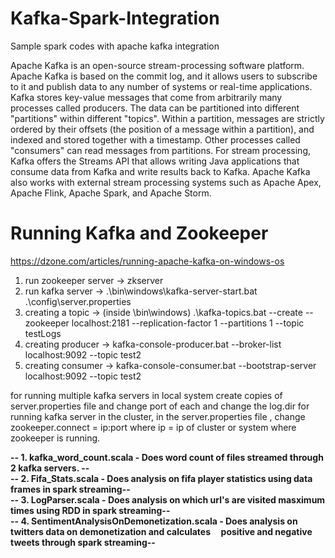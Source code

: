 # Kafka-Spark-Integration
Sample spark codes with apache kafka integration </b></b>


Apache Kafka is an open-source stream-processing software platform.
Apache Kafka is based on the commit log, and it allows users to subscribe to it and publish data to any number of systems or real-time applications.
Kafka stores key-value messages that come from arbitrarily many processes called producers. The data can be partitioned into different "partitions" within different "topics". Within a partition, messages are strictly ordered by their offsets (the position of a message within a partition), and indexed and stored together with a timestamp. Other processes called "consumers" can read messages from partitions. For stream processing, Kafka offers the Streams API that allows writing Java applications that consume data from Kafka and write results back to Kafka. Apache Kafka also works with external stream processing systems such as Apache Apex, Apache Flink, Apache Spark, and Apache Storm.</b></b>

# Running Kafka and Zookeeper</b></b>
https://dzone.com/articles/running-apache-kafka-on-windows-os

1. run zookeeper server -> zkserver
2. run kafka server -> .\bin\windows\kafka-server-start.bat .\config\server.properties
3. creating a topic -> (inside \bin\windows) .\kafka-topics.bat --create --zookeeper localhost:2181 --replication-factor 1 --partitions 1 --topic testLogs
4. creating producer -> kafka-console-producer.bat --broker-list localhost:9092 --topic test2
5. creating consumer -> kafka-console-consumer.bat --bootstrap-server localhost:9092 --topic test2

for running multiple kafka servers in local system create copies of server.properties file and change port of each and change the log.dir</b>
for running kafka server in the cluster, in the server.properties file , change zookeeper.connect = ip:port where ip = ip of cluster or system where zookeeper is running.

<b> -- 1. kafka_word_count.scala - Does word count of files streamed through 2 kafka servers. --</b></br>
<b> -- 2. Fifa_Stats.scala - Does analysis on fifa player statistics using data frames in spark streaming--</b></br>
<b> -- 3. LogParser.scala - Does analysis on which url's are visited masximum times using RDD in spark streaming--</b></br>
<b> -- 4. SentimentAnalysisOnDemonetization.scala - Does analysis on twitters data on demonetization and calculates &nbsp; &nbsp; positive and negative tweets through spark streaming--</b></br>
